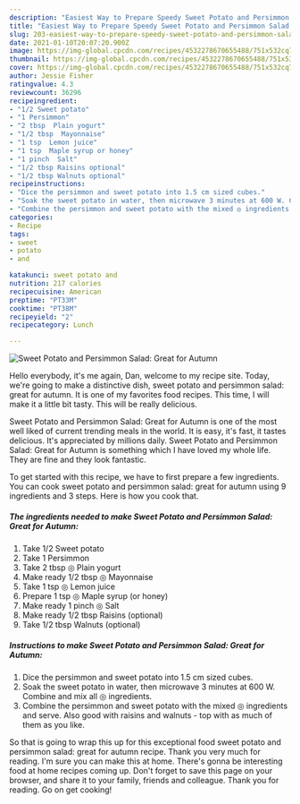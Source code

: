 ```yaml
---
description: "Easiest Way to Prepare Speedy Sweet Potato and Persimmon Salad: Great for Autumn"
title: "Easiest Way to Prepare Speedy Sweet Potato and Persimmon Salad: Great for Autumn"
slug: 203-easiest-way-to-prepare-speedy-sweet-potato-and-persimmon-salad-great-for-autumn
date: 2021-01-10T20:07:20.900Z
image: https://img-global.cpcdn.com/recipes/4532278670655488/751x532cq70/sweet-potato-and-persimmon-salad-great-for-autumn-recipe-main-photo.jpg
thumbnail: https://img-global.cpcdn.com/recipes/4532278670655488/751x532cq70/sweet-potato-and-persimmon-salad-great-for-autumn-recipe-main-photo.jpg
cover: https://img-global.cpcdn.com/recipes/4532278670655488/751x532cq70/sweet-potato-and-persimmon-salad-great-for-autumn-recipe-main-photo.jpg
author: Jessie Fisher
ratingvalue: 4.3
reviewcount: 36296
recipeingredient:
- "1/2 Sweet potato"
- "1 Persimmon"
- "2 tbsp  Plain yogurt"
- "1/2 tbsp  Mayonnaise"
- "1 tsp  Lemon juice"
- "1 tsp  Maple syrup or honey"
- "1 pinch  Salt"
- "1/2 tbsp Raisins optional"
- "1/2 tbsp Walnuts optional"
recipeinstructions:
- "Dice the persimmon and sweet potato into 1.5 cm sized cubes."
- "Soak the sweet potato in water, then microwave 3 minutes at 600 W. Combine and mix all ◎ ingredients."
- "Combine the persimmon and sweet potato with the mixed ◎ ingredients and serve. Also good with raisins and walnuts - top with as much of them as you like."
categories:
- Recipe
tags:
- sweet
- potato
- and

katakunci: sweet potato and 
nutrition: 217 calories
recipecuisine: American
preptime: "PT33M"
cooktime: "PT38M"
recipeyield: "2"
recipecategory: Lunch

---
```



![Sweet Potato and Persimmon Salad: Great for Autumn](https://img-global.cpcdn.com/recipes/4532278670655488/751x532cq70/sweet-potato-and-persimmon-salad-great-for-autumn-recipe-main-photo.jpg)

Hello everybody, it's me again, Dan, welcome to my recipe site. Today, we're going to make a distinctive dish, sweet potato and persimmon salad: great for autumn. It is one of my favorites food recipes. This time, I will make it a little bit tasty. This will be really delicious.



Sweet Potato and Persimmon Salad: Great for Autumn is one of the most well liked of current trending meals in the world. It is easy, it's fast, it tastes delicious. It's appreciated by millions daily. Sweet Potato and Persimmon Salad: Great for Autumn is something which I have loved my whole life. They are fine and they look fantastic.


To get started with this recipe, we have to first prepare a few ingredients. You can cook sweet potato and persimmon salad: great for autumn using 9 ingredients and 3 steps. Here is how you cook that.

<!--inarticleads1-->

##### The ingredients needed to make Sweet Potato and Persimmon Salad: Great for Autumn:

1. Take 1/2 Sweet potato
1. Take 1 Persimmon
1. Take 2 tbsp ◎ Plain yogurt
1. Make ready 1/2 tbsp ◎ Mayonnaise
1. Take 1 tsp ◎ Lemon juice
1. Prepare 1 tsp ◎ Maple syrup (or honey)
1. Make ready 1 pinch ◎ Salt
1. Make ready 1/2 tbsp Raisins (optional)
1. Take 1/2 tbsp Walnuts (optional)




<!--inarticleads2-->

##### Instructions to make Sweet Potato and Persimmon Salad: Great for Autumn:

1. Dice the persimmon and sweet potato into 1.5 cm sized cubes.
1. Soak the sweet potato in water, then microwave 3 minutes at 600 W. Combine and mix all ◎ ingredients.
1. Combine the persimmon and sweet potato with the mixed ◎ ingredients and serve. Also good with raisins and walnuts - top with as much of them as you like.




So that is going to wrap this up for this exceptional food sweet potato and persimmon salad: great for autumn recipe. Thank you very much for reading. I'm sure you can make this at home. There's gonna be interesting food at home recipes coming up. Don't forget to save this page on your browser, and share it to your family, friends and colleague. Thank you for reading. Go on get cooking!
